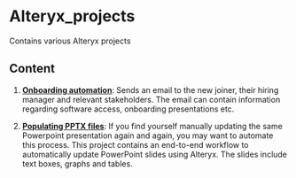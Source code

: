 # Alteryx_projects
 Contains various Alteryx projects

## Content
1. **[Onboarding automation](https://github.com/lb930/Alteryx_projects/tree/main/Populating%20pptx%20files)**: Sends an email to the new joiner, their hiring manager and relevant stakeholders. The email can contain information regarding software access, onboarding presentations etc.

2. **[Populating PPTX files](https://github.com/lb930/Alteryx_projects/tree/main/Populating%20pptx%20files)**: If you find yourself manually updating the same Powerpoint presentation again and again, you may want to automate this process. This project contains an end-to-end workflow to automatically update PowerPoint slides using Alteryx. The slides include text boxes, graphs and tables.
